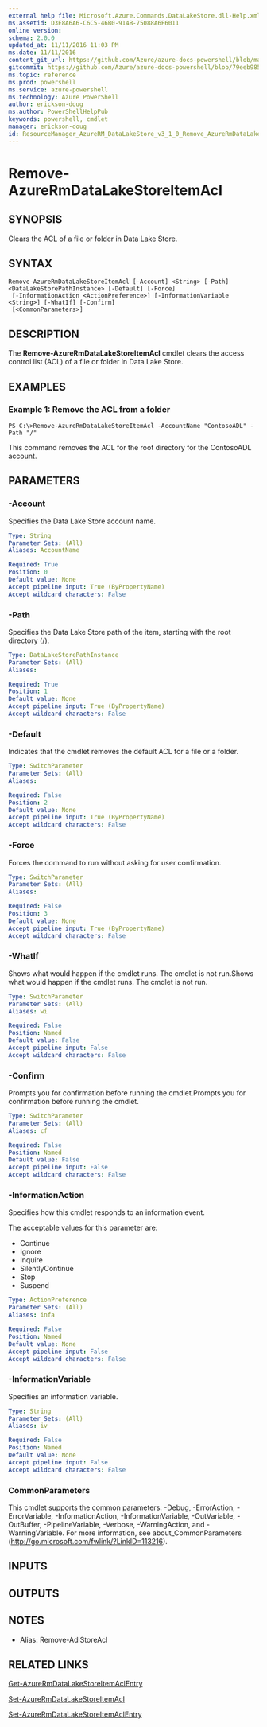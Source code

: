 ```yaml
---
external help file: Microsoft.Azure.Commands.DataLakeStore.dll-Help.xml
ms.assetid: D3E8A6A6-C6C5-46B0-914B-75088A6F6011
online version: 
schema: 2.0.0
updated_at: 11/11/2016 11:03 PM
ms.date: 11/11/2016
content_git_url: https://github.com/Azure/azure-docs-powershell/blob/master/azureps-cmdlets-docs/ResourceManager/AzureRM.DataLakeStore/v3.1.0/Remove-AzureRmDataLakeStoreItemAcl.md
gitcommit: https://github.com/Azure/azure-docs-powershell/blob/79eeb985ea480979357fb4695832a0c3d29a48bf/azureps-cmdlets-docs/ResourceManager/AzureRM.DataLakeStore/v3.1.0/Remove-AzureRmDataLakeStoreItemAcl.md
ms.topic: reference
ms.prod: powershell
ms.service: azure-powershell
ms.technology: Azure PowerShell
author: erickson-doug
ms.author: PowerShellHelpPub
keywords: powershell, cmdlet
manager: erickson-doug
id: ResourceManager_AzureRM_DataLakeStore_v3_1_0_Remove_AzureRmDataLakeStoreItemAcl_md
---
```


# Remove-AzureRmDataLakeStoreItemAcl

## SYNOPSIS
Clears the ACL of a file or folder in Data Lake Store.

## SYNTAX

```
Remove-AzureRmDataLakeStoreItemAcl [-Account] <String> [-Path] <DataLakeStorePathInstance> [-Default] [-Force]
 [-InformationAction <ActionPreference>] [-InformationVariable <String>] [-WhatIf] [-Confirm]
 [<CommonParameters>]
```

## DESCRIPTION
The **Remove-AzureRmDataLakeStoreItemAcl** cmdlet clears the access control list (ACL) of a file or folder in Data Lake Store.

## EXAMPLES

### Example 1: Remove the ACL from a folder
```
PS C:\>Remove-AzureRmDataLakeStoreItemAcl -AccountName "ContosoADL" -Path "/"
```

This command removes the ACL for the root directory for the ContosoADL account.

## PARAMETERS

### -Account
Specifies the Data Lake Store account name.

```yaml
Type: String
Parameter Sets: (All)
Aliases: AccountName

Required: True
Position: 0
Default value: None
Accept pipeline input: True (ByPropertyName)
Accept wildcard characters: False
```

### -Path
Specifies the Data Lake Store path of the item, starting with the root directory (/).

```yaml
Type: DataLakeStorePathInstance
Parameter Sets: (All)
Aliases: 

Required: True
Position: 1
Default value: None
Accept pipeline input: True (ByPropertyName)
Accept wildcard characters: False
```

### -Default
Indicates that the cmdlet removes the default ACL for a file or a folder.

```yaml
Type: SwitchParameter
Parameter Sets: (All)
Aliases: 

Required: False
Position: 2
Default value: None
Accept pipeline input: True (ByPropertyName)
Accept wildcard characters: False
```

### -Force
Forces the command to run without asking for user confirmation.

```yaml
Type: SwitchParameter
Parameter Sets: (All)
Aliases: 

Required: False
Position: 3
Default value: None
Accept pipeline input: True (ByPropertyName)
Accept wildcard characters: False
```

### -WhatIf
Shows what would happen if the cmdlet runs.
The cmdlet is not run.Shows what would happen if the cmdlet runs.
The cmdlet is not run.

```yaml
Type: SwitchParameter
Parameter Sets: (All)
Aliases: wi

Required: False
Position: Named
Default value: False
Accept pipeline input: False
Accept wildcard characters: False
```

### -Confirm
Prompts you for confirmation before running the cmdlet.Prompts you for confirmation before running the cmdlet.

```yaml
Type: SwitchParameter
Parameter Sets: (All)
Aliases: cf

Required: False
Position: Named
Default value: False
Accept pipeline input: False
Accept wildcard characters: False
```

### -InformationAction
Specifies how this cmdlet responds to an information event.

The acceptable values for this parameter are:

- Continue
- Ignore
- Inquire
- SilentlyContinue
- Stop
- Suspend

```yaml
Type: ActionPreference
Parameter Sets: (All)
Aliases: infa

Required: False
Position: Named
Default value: None
Accept pipeline input: False
Accept wildcard characters: False
```

### -InformationVariable
Specifies an information variable.

```yaml
Type: String
Parameter Sets: (All)
Aliases: iv

Required: False
Position: Named
Default value: None
Accept pipeline input: False
Accept wildcard characters: False
```

### CommonParameters
This cmdlet supports the common parameters: -Debug, -ErrorAction, -ErrorVariable, -InformationAction, -InformationVariable, -OutVariable, -OutBuffer, -PipelineVariable, -Verbose, -WarningAction, and -WarningVariable. For more information, see about_CommonParameters (http://go.microsoft.com/fwlink/?LinkID=113216).

## INPUTS

## OUTPUTS

## NOTES
* Alias: Remove-AdlStoreAcl

## RELATED LINKS

[Get-AzureRmDataLakeStoreItemAclEntry](xref:ResourceManager/AzureRM.DataLakeStore/v3.1.0/Get-AzureRmDataLakeStoreItemAclEntry.md)

[Set-AzureRmDataLakeStoreItemAcl](xref:ResourceManager/AzureRM.DataLakeStore/v3.1.0/Set-AzureRmDataLakeStoreItemAcl.md)

[Set-AzureRmDataLakeStoreItemAclEntry](xref:ResourceManager/AzureRM.DataLakeStore/v3.1.0/Set-AzureRmDataLakeStoreItemAclEntry.md)


